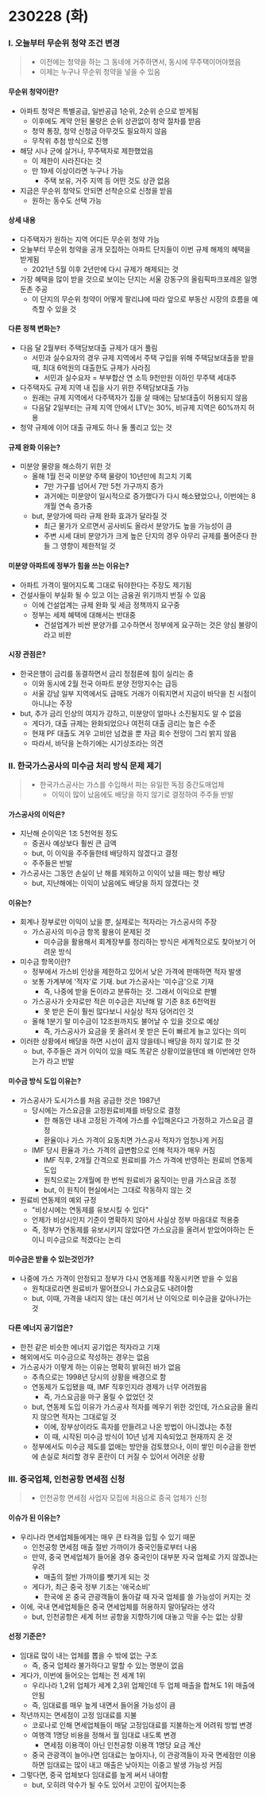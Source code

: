 # 230228 (화)



### Ⅰ. 오늘부터 무순위 청약 조건 변경

> - 이전에는 청약을 하는 그 동네에 거주하면서, 동시에 무주택이어야했음
> - 이제는 누구나 무순위 청약을 넣을 수 있음



#### 무순위 청약이란?

- 아파트 청약은 특별공급, 일반공급 1순위, 2순위 순으로 받게됨
  - 이후에도 계약 안된 물량은 순위 상관없이 청약 절차를 받음
  - 청약 통장, 청약 신청금 아무것도 필요하지 않음
  - 무작위 추첨 방식으로 진행
- 해당 시나 군에 살거나, 무주택자로 제한했었음
  - 이 제한이 사라진다는 것
  - 만 19세 이상이라면 누구나 가능
    - 주택 보유, 거주 지역 등 어떤 것도 상관 없음
- 지금은 무순위 청약도 안되면 선착순으로 신청을 받음
  - 원하는 동수도 선택 가능



#### 상세 내용

- 다주택자가 원하는 지역 어디든 무순위 청약 가능
- 오늘부터 무순위 청약을 공개 모집하는 아파트 단지들이 이번 규제 해제의 혜택을 받게됨
  - 2021년 5월 이후 2년만에 다시 규제가 해제되는 것
- 가장 혜택을 많이 받을 것으로 보이는 단지는 서울 강동구의 올림픽파크포레온 일명 둔촌 주공
  - 이 단지의 무순위 청약이 어떻게 팔리냐에 따라 앞으로 부동산 시장의 흐름을 예측할 수 있을 것



#### 다른 정책 변화는?

- 다음 달 2월부터 주택담보대출 규제가 대거 풀림
  - 서민과 실수요자의 경우 규제 지역에서 주택 구입을 위해 주택담보대출을 받을 때, 최대 6억원의 대출한도 규제가 사라짐
    - 서민과 실수요자 = 부부합산 연 소득 9천만원 이하인 무주택 세대주
- 다주택자도 규제 지역 내 집을 사기 위한 주택담보대출 가능
  - 원래는 규제 지역에서 다주택자가 집을 살 때에는 담보대출이 허용되지 않음
  - 다음달 2일부터는 규제 지역 안에서 LTV는 30%, 비규제 지역은 60%까지 허용
- 청약 규제에 이어 대출 규제도 하나 둘 풀리고 있는 것



#### 규제 완화 이유는?

- 미분양 물량을 해소하기 위한 것
  - 올해 1월 전국 미분양 주택 물량이 10년만에 최고치 기록
    - 7만 가구를 넘어서 7만 5천 가구까지 증가
    - 과거에는 미분양이 일시적으로 증가했다가 다시 해소됐었으나, 이번에는 8개월 연속 증가중
  - but, 분양가에 따라 규제 완화 효과가 달라질 것
    - 최근 물가가 오르면서 공사비도 올라서 분양가도 높을 가능성이 큼
    - 주변 시세 대비 분양가가 크게 높은 단지의 경우 아무리 규제를 풀어준다 한들 그 영향이 제한적일 것



#### 미분양 아파트에 정부가 힘을 쓰는 이유는?

- 아파트 가격이 떨어지도록 그대로 둬야한다는 주장도 제기됨
- 건설사들이 부실화 될 수 있고 이는 금융권 위기까지 번질 수 있음
  - 이에 건설업계는 규제 완화 및 세금 정책까지 요구중
  - 정부는 세제 혜택에 대해서는 반대중
    - 건설업계가 비싼 분양가를 고수하면서 정부에게 요구하는 것은 양심 불량이라고 비판



#### 시장 관점은?

- 한국은행이 금리를 동결하면서 금리 정점론에 힘이 실리는 중
  - 이와 동시에 2월 전국 아파트 분양 전망지수는 급등
  - 서울 강남 일부 지역에서도 급매도 거래가 이뤄지면서 지금이 바닥을 친 시점이 아니냐는 주장
- but, 추가 금리 인상의 여지가 강하고, 미분양이 얼마나 소진될지도 알 수 없음
  - 게다가, 대출 규제는 완화되었으나 여전히 대출 금리는 높은 수준
  - 현재 PF 대출도 겨우 고비만 넘겼을 뿐 자금 회수 전망이 그리 밝지 않음
  - 따라서, 바닥을 논하기에는 시기상조라는 의견



### Ⅱ. 한국가스공사의 미수금 처리 방식 문제 제기

> - 한국가스공사는 가스를 수입해서 파는 유일한 독점 중간도매업체
>   - 이익이 많이 났음에도 배당을 하지 않기로 결정하여 주주들 반발



#### 가스공사의 이익은?

- 지난해 순이익은 1조 5천억원 정도
  - 증권사 예상보다 훨씬 큰 금액
  - but, 이 이익을 주주들한테 배당하지 않겠다고 결정
  - 주주들은 반발
- 가스공사는 그동안 손실이 난 해를 제외하고 이익이 났을 때는 항상 배당
  - but, 지난해에는 이익이 났음에도 배당을 하지 않겠다는 것



#### 이유는?

- 회계나 장부로만 이익이 났을 뿐, 실제로는 적자라는 가스공사의 주장
  - 가스공사의 미수금 항목 활용이 문제된 것
    - 미수금을 활용해서 회계장부를 정리하는 방식은 세계적으로도 찾아보기 어려운 방식
- 미수금 항목이란?
  - 정부에서 가스비 인상을 제한하고 있어서 낮은 가격에 판매하면 적자 발생
  - 보통 가계부에 '적자'로 기재. but 가스공사는 '미수금'으로 기재
    - 즉, 나중에 받을 돈이라고 분류하는 것. 그래서 이익으로 판별
  - 가스공사가 숫자로만 적은 미수금은 지난해 말 기준 8조 6천억원
    - 못 받은 돈이 훨씬 많다보니 사실상 적자 덩어리인 것
  - 올해 1분기 말 미수금이 12조원까지도 불어날 수 있을 것으로 예상
    - 즉, 가스공사가 요금을 못 올려서 못 받은 돈이 빠르게 늘고 있다는 의미
- 이러한 상황에서 배당을 하면 시선이 곱지 않을테니 배당을 하지 않기로 한 것
  - but, 주주들은 과거 이익이 있을 때도 똑같은 상황이었을텐데 왜 이번에만 안하는가 라고 반발



#### 미수금 방식 도입 이유는?

- 가스공사가 도시가스를 처음 공급한 것은 1987년
  - 당시에는 가스요금을 고정원료비제를 바탕으로 결정
    - 한 해동안 내내 고정된 가격에 가스를 수입해온다고 가정하고 가스요금 결정
    - 환율이나 가스 가격이 요동치면 가스공사 적자가 엄청나게 커짐
  - IMF 당시 환율과 가스 가격의 급변함으로 인해 적자가 매우 커짐
    - IMF 직후, 2개월 간격으로 원료비를 가스 가격에 반영하는 원료비 연동제 도입
    - 원칙으로는 2개월에 한 번씩 원료비가 움직이는 만큼 가스요금 조정
    - but, 이 원칙이 현실에서는 그대로 작동하지 않는 것
- 원료비 연동제의 예외 규정
  - "비상시에는 연동제를 유보시킬 수 있다"
  - 언제가 비상시인지 기준이 명확하지 않아서 사실상 정부 마음대로 적용중
  - 즉, 정부가 연동제를 유보시키지 않았다면 가스요금을 올려서 받았어야하는 돈이니 미수금으로 적겠다는 논리



#### 미수금은 받을 수 있는것인가?

- 나중에 가스 가격이 안정되고 정부가 다시 연동제를 작동시키면 받을 수 있음
  - 원칙대로라면 원료비가 떨어졌으니 가스요금도 내려야함
  - but, 이때, 가격을 내리지 않는 대신 여기서 난 이익으로 미수금을 갚아나가는 것



#### 다른 에너지 공기업은?

- 한전 같은 비슷한 에너지 공기업은 적자라고 기재
- 해외에서도 미수금으로 작성하는 경우는 없음
- 가스공사가 이렇게 하는 이유는 명확히 밝혀진 바가 없음
  - 추측으로는 1998년 당시의 상황을 배경으로 함
  - 연동제가 도입됐을 때, IMF 직후인지라 경제가 너무 어려웠음
    - 즉, 가스요금을 마구 올릴 수 없었던 것
  - but, 연동제 도입 이유가 가스공사 적자를 메우기 위한 것인데, 가스요금을 올리지 않으면 적자는 그대로일 것
    - 이에, 장부상이라도 흑자를 만들려고 나온 방법이 아니겠냐는 추정
    - 이 때, 시작된 미수금 방식이 10년 넘게 지속되었고 현재까지 온 것
  - 정부에서도 미수금 제도를 없애는 방안을 검토했으나, 이미 쌓인 미수금을 한번에 손실로 처리할 경우 혼란이 더 커질 수 있어서 어려운 상황



### Ⅲ. 중국업체, 인천공항 면세점 신청

> - 인천공항 면세점 사업자 모집에 처음으로 중국 업체가 신청



#### 이슈가 된 이유는?

- 우리나라 면세업체들에게는 매우 큰 타격을 입힐 수 있기 때문
  - 인천공항 면세점 매출 절반 가까이가 중국인들로부터 나옴
  - 만약, 중국 면세업체가 들어올 경우 중국인이 대부분 자국 업체로 가지 않겠냐는 우려
    - 매출의 절반 가까이를 뺏기게 되는 것
  - 게다가, 최근 중국 정부 기조는 '애국소비'
    - 한국에 온 중국 관광객들이 돌아갈 때 자국 업체를 쓸 가능성이 커지는 것
- 이에, 국내 면세업체들은 중국 면세업체를 허용하지 말아달라는 생각
  - but, 인천공항은 세계 허브 공항을 지향하기에 대놓고 막을 수는 없는 상황



#### 선정 기준은?

- 임대료 많이 내는 업체를 뽑을 수 밖에 없는 구조
  - 즉, 중국 업체라 불가하다고 말할 수 있는 명분이 없음
- 게다가, 이번에 들어오는 업체는 전 세계 1위
  - 우리나라 1,2위 업체가 세계 2,3위 업체인데 두 업체 매출을 합쳐도 1위 매출에 안됨
  - 즉, 임대료를 매우 높게 내면서 들어올 가능성이 큼
- 작년까지는 면세점이 고정 임대료를 지불
  - 코로나로 인해 면세업체들이 매달 고정임대료를 지불하는게 어려워 방법 변경
  - 여행객 1명당 비용을 정해서 월 임대료 내도록 변경
    - 면세점 이용객이 아닌 인천공항 이용객 1명당 요금 계산
  - 중국 관광객이 늘어나면 임대료는 높아지나, 이 관광객들이 자국 면세점만 이용하면 임대료는 많이 내고 매출은 낮아지는 이중고 발생 가능성 커짐
- 그렇다면, 중국 업체보다 임대료를 높게 써서 내야함
  - but, 오히려 악수가 될 수도 있어서 고민이 깊어지는중






